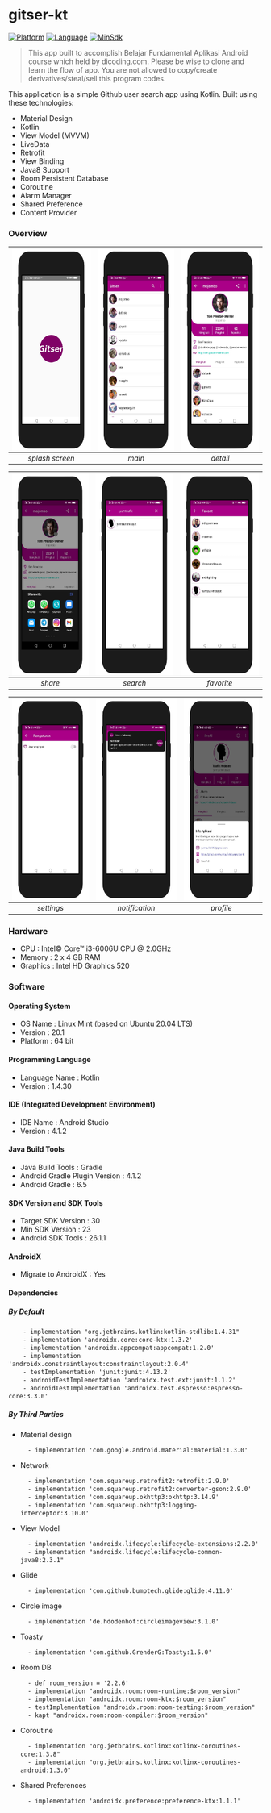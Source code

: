 # gitser-kt

[![Platform](https://img.shields.io/badge/platform-Android-green)](https://github.com/yumtaufikhidayat/gitser-kt/blob/main/build.gradle)
[![Language](https://img.shields.io/badge/language-Kotlin-blue)](https://github.com/yumtaufikhidayat/gitser-kt/blob/main/build.gradle)
[![MinSdk](https://img.shields.io/badge/minsdk-23-red)](https://github.com/yumtaufikhidayat/gitser-kt/blob/main/build.gradle)

> This app built to accomplish Belajar Fundamental Aplikasi Android course which held by dicoding.com. Please be wise to clone and learn the flow of app. You are not allowed to copy/create derivatives/steal/sell this program codes.

This application is a simple Github user search app using Kotlin. Built using these technologies:
- Material Design
- Kotlin
- View Model (MVVM)
- LiveData
- Retrofit
- View Binding
- Java8 Support
- Room Persistent Database
- Coroutine
- Alarm Manager
- Shared Preference
- Content Provider

### Overview
|<img src=splashscreen.png align="center" height="400" width="200" ></a> |<img src=main.png  align="center" height="400" width="200" ></a>|<img src=detail.png  align="center" height="400" width="200" ></a>|
|:-----------:|:--------:|:--------:|
| *splash screen* | *main* | *detail* |

|<img src=share.png align="center" height="400" width="200" ></a> |<img src=search.png  align="center" height="400" width="200" ></a>|<img src=favorite.png  align="center" height="400" width="200" ></a>|
|:-----------:|:--------:|:--------:|
| *share* | *search* | *favorite* |

|<img src=settings.png align="center" height="400" width="200" ></a> |<img src=notification.png  align="center" height="400" width="200" ></a>|<img src=profile.png  align="center" height="400" width="200" ></a>|
|:-----------:|:--------:|:--------:|
| *settings* | *notification* | *profile* |


### Hardware
- CPU : Intel© Core™ i3-6006U CPU @ 2.0GHz
- Memory : 2 x 4 GB RAM
- Graphics : Intel HD Graphics 520

### Software
#### Operating System
- OS Name : Linux Mint (based on Ubuntu 20.04 LTS)
- Version : 20.1
- Platform : 64 bit

#### Programming Language
- Language Name : Kotlin
- Version : 1.4.30

#### IDE (Integrated Development Environment)
- IDE Name : Android Studio
- Version : 4.1.2

#### Java Build Tools
- Java Build Tools : Gradle
- Android Gradle Plugin Version : 4.1.2
- Android Gradle : 6.5

#### SDK Version and SDK Tools
- Target SDK Version : 30
- Min SDK Version : 23
- Android SDK Tools : 26.1.1

#### AndroidX
- Migrate to AndroidX : Yes

#### Dependencies
##### By Default
        - implementation "org.jetbrains.kotlin:kotlin-stdlib:1.4.31"
        - implementation 'androidx.core:core-ktx:1.3.2'
        - implementation 'androidx.appcompat:appcompat:1.2.0'
        - implementation 'androidx.constraintlayout:constraintlayout:2.0.4'
        - testImplementation 'junit:junit:4.13.2'
        - androidTestImplementation 'androidx.test.ext:junit:1.1.2'
        - androidTestImplementation 'androidx.test.espresso:espresso-core:3.3.0'

##### By Third Parties
- Material design

        - implementation 'com.google.android.material:material:1.3.0'

- Network

        - implementation 'com.squareup.retrofit2:retrofit:2.9.0'
        - implementation 'com.squareup.retrofit2:converter-gson:2.9.0'
        - implementation 'com.squareup.okhttp3:okhttp:3.14.9'
        - implementation 'com.squareup.okhttp3:logging-interceptor:3.10.0'

- View Model

        - implementation 'androidx.lifecycle:lifecycle-extensions:2.2.0'
        - implementation "androidx.lifecycle:lifecycle-common-java8:2.3.1"

- Glide

        - implementation 'com.github.bumptech.glide:glide:4.11.0'

- Circle image

        - implementation 'de.hdodenhof:circleimageview:3.1.0'

- Toasty

        - implementation 'com.github.GrenderG:Toasty:1.5.0'

- Room DB

        - def room_version = '2.2.6'
        - implementation "androidx.room:room-runtime:$room_version"
        - implementation "androidx.room:room-ktx:$room_version"
        - testImplementation "androidx.room:room-testing:$room_version"
        - kapt "androidx.room:room-compiler:$room_version"

- Coroutine

        - implementation "org.jetbrains.kotlinx:kotlinx-coroutines-core:1.3.8"
        - implementation "org.jetbrains.kotlinx:kotlinx-coroutines-android:1.3.0"

- Shared Preferences

        - implementation 'androidx.preference:preference-ktx:1.1.1'

